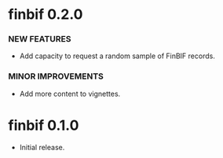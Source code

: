 # finbif 0.2.0

### NEW FEATURES

  * Add capacity to request a random sample of FinBIF records.

### MINOR IMPROVEMENTS

  * Add more content to vignettes.

# finbif 0.1.0

  * Initial release.
